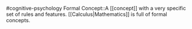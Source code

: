 #cognitive-psychology 
Formal Concept::A [[concept]] with a very specific set of rules and features. [[Calculus|Mathematics]] is full of formal concepts.
<!--SR:!2024-04-16,6,230-->